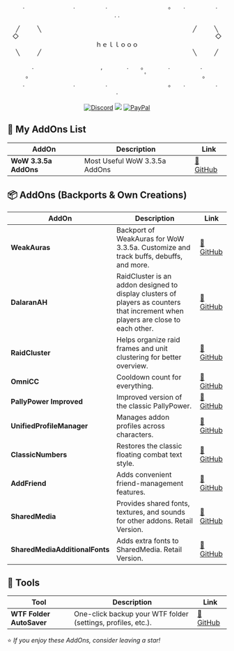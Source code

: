 <div align="center">
　.　　　　　　　　.　　　　　.　　　　　　　　　　。　　.　　　　　.　　　　　　　　. .　　　

╱⠀⠀⠀⠀╲⠀⠀⠀⠀⠀⠀⠀⠀⠀⠀⠀⠀⠀⠀⠀⠀⠀⠀⠀⠀⠀⠀⠀⠀⠀⠀⠀⠀⠀⠀⠀⠀⠀⠀╱⠀⠀⠀⠀╲  
◇⠀⠀⠀⠀⠀⠀⠀⠀⠀⠀⠀⠀⠀⠀⠀⠀⠀⠀⠀⠀⠀⠀⠀⠀⠀⠀⠀⠀⠀⠀⠀⠀⠀⠀⠀⠀⠀⠀⠀⠀⠀⠀⠀⠀◇  
ｈｅｌｌｏｏｏ   
╲⠀⠀⠀⠀╱⠀⠀⠀⠀⠀⠀⠀⠀⠀⠀⠀⠀⠀⠀⠀⠀⠀⠀⠀⠀⠀⠀⠀⠀⠀⠀⠀⠀⠀⠀⠀⠀⠀⠀╲⠀⠀⠀⠀╱  

.　　　　　　　　　　　,　　　　.　　。　　　　.　　　　　.　　
　　　。　　　　　　　　　　　　　　　　　　　ﾟ　　　　　　　　　。  
　.　　　　　　　　.　　　　　.　　　　　　　　　　。　　.　　　　　.　　　　　　　　.
</br></br>
[![Discord](https://img.shields.io/discord/259362419372064778?style=flat&logo=discord&label=Discord)](https://discord.gg/UXSc7nt) ![](https://komarev.com/ghpvc/?username=NoM0Re&style=plastic&color=red) [![PayPal](https://img.shields.io/badge/Buy_me_a_coffee-100000?style=flat&logo=PayPal&logoColor=white&labelColor=3b7bbf&color=grey)](https://streamelements.com/nom0ree/tip)
</div>



## 📁 My AddOns List

| AddOn | Description | Link |
|--------|--------------|------|
| **WoW 3.3.5a AddOns** | Most Useful WoW 3.3.5a AddOns | [🔗 GitHub](https://github.com/NoM0Re/WoW-3.3.5a-Addons) |

## 📦 AddOns (Backports & Own Creations)

| AddOn | Description | Link |
|--------|--------------|------|
| **WeakAuras** | Backport of WeakAuras for WoW 3.3.5a. Customize and track buffs, debuffs, and more. | [🔗 GitHub](https://github.com/NoM0Re/WeakAuras-WotLK) |
| **DalaranAH** | RaidCluster is an addon designed to display clusters of players as counters that increment when players are close to each other. | [🔗 GitHub](https://github.com/NoM0Re/DalaranAH) |
| **RaidCluster** | Helps organize raid frames and unit clustering for better overview. | [🔗 GitHub](https://github.com/NoM0Re/RaidCluster) |
| **OmniCC** | Cooldown count for everything. | [🔗 GitHub](https://github.com/NoM0Re/OmniCC-WotLK) |
| **PallyPower Improved** | Improved version of the classic PallyPower. | [🔗 GitHub](https://github.com/NoM0Re/PallyPower-Improved-3.3.5) |
| **UnifiedProfileManager** | Manages addon profiles across characters. | [🔗 GitHub](https://github.com/NoM0Re/UnifiedProfileManager-WotLK) |
| **ClassicNumbers** | Restores the classic floating combat text style. | [🔗 GitHub](https://github.com/NoM0Re/ClassicNumbers-WotLK) |
| **AddFriend** | Adds convenient friend-management features. | [🔗 GitHub](https://github.com/NoM0Re/AddFriend-3.3.5a) |
| **SharedMedia** | Provides shared fonts, textures, and sounds for other addons. Retail Version. | [🔗 GitHub](https://github.com/NoM0Re/SharedMedia) |
| **SharedMediaAdditionalFonts** | Adds extra fonts to SharedMedia. Retail Version. | [🔗 GitHub](https://github.com/NoM0Re/SharedMediaAdditionalFonts) |

## 🧰 Tools

| Tool | Description | Link |
|------|--------------|------|
| **WTF Folder AutoSaver** | One-click backup your WTF folder (settings, profiles, etc.). | [🔗 GitHub](https://github.com/NoM0Re/WTF-Folder-AutoSaver) |

⭐ *If you enjoy these AddOns, consider leaving a star!*
